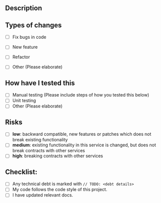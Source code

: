 <!--- Provide a general summary of your changes in the Title above -->

## Description

<!--- WHAT is this change about? Identify all new concepts / major flows added -->

## Types of changes

<!--- What types of changes does your code introduce? Put an `x` in all the boxes that apply: -->

- [ ] Fix bugs in code
- [ ] New feature
- [ ] Refactor
- [ ] Other (Please elaborate)


## How have I tested this

<!-- Provide instructions on how you have tested this change -->

- [ ] Manual testing (Please include steps of how you tested this below)
- [ ] Unit testing
- [ ] Other (Please elaborate)

## Risks

<!--- Put an `x` in one of the following -->

- [ ] **low**: backward compatible, new features or patches which does not break existing functionality
- [ ] **medium**: existing functionality in this service is changed, but does not break contracts with other services
- [ ] **high**: breaking contracts with other services

## Checklist:

<!--- Go over all the following points, and put an `x` in all the boxes that apply. -->
<!--- If you're unsure about any of these, don't hesitate to ask. We're here to help! -->
- [ ] Any technical debt is marked with `// TODO: <debt details>`
- [ ] My code follows the code style of this project.
- [ ] I have updated relevant docs.
